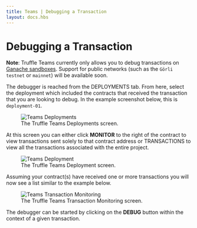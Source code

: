 ```yaml
---
title: Teams | Debugging a Transaction
layout: docs.hbs
---
```

# Debugging a Transaction

<p class="alert alert-info">
<strong>Note</strong>: Truffle Teams currently only allows you to debug transactions on <a href="/docs/teams/sandboxes/sandboxes-overview">Ganache sandboxes</a>. Support for public networks (such as the <code>Görli testnet</code> or <code>mainnet</code>) will be available soon.
</p>

The debugger is reached from the DEPLOYMENTS tab. From here, select the deployment which included the contracts that received the transaction that you are looking to debug. In the example screenshot below, this is `deployment-01`.

<figure class="screenshot">
  <img class="figure-shadow mb-2 w-100" src="/img/docs/teams/debugger-deployments.png" alt="Teams Deployments">
  <figcaption class="text-center">The Truffle Teams Deployments screen.</figcaption>
</figure>

At this screen you can either click **<span class="inline-button"><i class="fas fa-heart-rate"></i> MONITOR</span>**  to the right of the contract to view transactions sent solely to that contract address or TRANSACTIONS to view all the transactions associated with the entire project. 

<figure class="screenshot">
  <img class="figure-shadow mb-2 w-100" src="/img/docs/teams/debugger-deployment.png" alt="Teams Deployment">
  <figcaption class="text-center">The Truffle Teams Deployment screen.</figcaption>
</figure>

Assuming your contract(s) have received one or more transactions you will now see a list similar to the example below.

<figure class="screenshot">
  <img class="figure-shadow mb-2 w-100" src="/img/docs/teams/debugger-monitoring-transactions.png" alt="Teams Transaction Monitoring">
  <figcaption class="text-center">The Truffle Teams Transaction Monitoring screen.</figcaption>
</figure>

The debugger can be started by clicking on the **<span class="inline-button"><i class="fas fa-debug"></i> DEBUG</span>** button within the context of a given transaction.